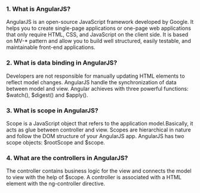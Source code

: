 ### 1. What is AngularJS?
AngularJS is an open-source JavaScript framework developed by Google. It helps you to create single-page applications or one-page web applications that only require HTML, CSS, and JavaScript on the client side. It is based on MV-* pattern and allow you to build well structured, easily testable, and maintainable front-end applications.

### 2. What is data binding in AngularJS?
Developers are not responsible for manually updating HTML elements to reflect model changes. AngularJS handle the synchronization of data between model and view.
Angular achieves with three powerful functions: $watch(), $digest() and $apply().

### 3. What is scope in AngularJS?
Scope is a JavaScript object that refers to the application model.Basically, it acts as glue between controller and view. Scopes are hierarchical in nature and follow the DOM structure of your AngularJS app. AngularJS has two scope objects: $rootScope and $scope.

### 4. What are the controllers in AngularJS?
The controller contains business logic for the view and connects the model to view with the help of $scope. A controller is associated with a HTML element with the ng-controller directive.
